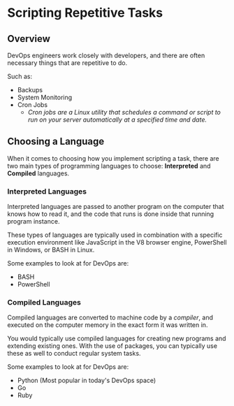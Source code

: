 # Scripting Repetitive Tasks

## Overview

DevOps engineers work closely with developers, and there are often necessary things that are repetitive to do.

Such as:

- Backups
- System Monitoring
- Cron Jobs
  - *Cron jobs are a Linux utility that schedules a command or script to run on your server automatically at a specified time and date.*

## Choosing a Language

When it comes to choosing how you implement scripting a task, there are two main types of programming  languages to choose: **Interpreted** and **Compiled** languages.

### Interpreted Languages

Interpreted languages are passed to another program on the computer that knows how to read it, and the code that runs is done inside that running program instance.

These types of languages are typically used in combination with a specific execution environment like JavaScript in the V8 browser engine, PowerShell in Windows, or BASH in Linux.

Some examples to look at for DevOps are:

- BASH
- PowerShell

### Compiled Languages

Compiled languages are converted to machine code by a *compiler*, and executed on the computer memory in the exact form it was written in.

You would typically use compiled languages for creating new programs and extending existing ones. With the use of packages, you can typically use these as well to conduct regular system tasks.

Some examples to look at for DevOps are:
  
- Python (Most popular in today's DevOps space)
- Go
- Ruby
